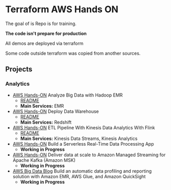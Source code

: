 # Terraform AWS Hands ON

The goal of is Repo is for training.

**The code isn't prepare for production**

All demos are deployed via terraform

Some code outside terraform was copied from another sources.

## Projects

### Analytics

* [AWS Hands-ON](https://aws.amazon.com/getting-started/hands-on/analyze-big-data/?trk=gs_card) Analyze Big Data with Hadoop EMR
  * [README](analytics/analyze-big-data-with-hadoop-emr/README.md)
  * **Main Services:** EMR
* [AWS Hands-ON](https://aws.amazon.com/getting-started/hands-on/deploy-data-warehouse/?trk=gs_card) Deploy Data Warehouse
  * [README](analytics/deploy-data-warehouse/README.md)
  * **Main Services:** Redshift
* [AWS Hands-ON](https://aws.amazon.com/getting-started/hands-on/set-up-streaming-etl-pipelines-apache-flink-and-amazon-kinesis-data-analytics/) ETL Pipeline With Kinesis Data Analytics With Flink
  * [README](analytics/etl-pipeline-kinesis-data-analytics-with-flink/README.md)
  * **Main Services:** Kinesis Data Streams, Kinesis Analytics
* [AWS Hands-ON](https://aws.amazon.com/getting-started/hands-on/build-serverless-real-time-data-processing-app-lambda-kinesis-s3-dynamodb-cognito-athena/?trk=gs_card) Build a Serverless Real-Time Data Processing App
  * **Working in Progress**
* [AWS Hands-ON](https://aws.amazon.com/getting-started/hands-on/deliver-data-at-scale-to-amazon-msk-with-iot-core/?trk=gs_card) Deliver data at scale to Amazon Managed Streaming for Apache Kafka (Amazon MSK)
  * **Working in Progress**
* [AWS Big Data Blog](https://aws.amazon.com/blogs/big-data/build-an-automatic-data-profiling-and-reporting-solution-with-amazon-emr-aws-glue-and-amazon-quicksight/) Build an automatic data profiling and reporting solution with Amazon EMR, AWS Glue, and Amazon QuickSight
  * **Working in Progress**